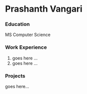 # Prashanth Vangari

### Education
MS Computer Science

### Work Experience
1. goes here ...
2. goes here ...

### Projects 
goes here...
